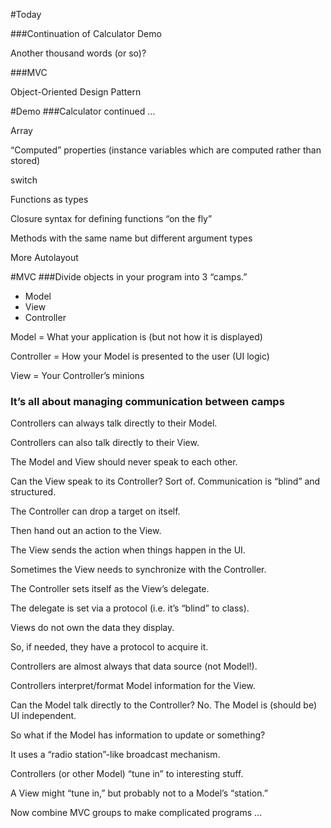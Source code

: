 
#Today

###Continuation of Calculator Demo

Another thousand words (or so)?

###MVC

Object-Oriented Design Pattern


#Demo
###Calculator continued …
 
Array<T>
 
“Computed” properties (instance variables which are computed rather than stored)
 
switch
 
Functions as types
 
Closure syntax for defining functions “on the fly”
 
Methods with the same name but different argument types
 
More Autolayout


#MVC 
###Divide objects in your program into 3 “camps.”
- Model
- View
- Controller


Model = What your application is (but not how it is displayed)

Controller = How your Model is presented to the user (UI logic)
 
View = Your Controller’s minions

### It’s all about managing communication between camps

  Controllers can always talk directly to their Model.
  
  Controllers can also talk directly to their View.
  
  The Model and View should never speak to each other.
  
  Can the View speak to its Controller?   Sort of. Communication is “blind” and structured.
  
  The Controller can drop a target on itself.
  
  Then hand out an action to the View.
  
  The View sends the action when things happen in the UI.
  
  Sometimes the View needs to synchronize with the Controller.
  
  The Controller sets itself as the View’s delegate.
  
  The delegate is set via a protocol (i.e. it’s “blind” to class).
  
  Views do not own the data they display.
  
  So, if needed, they have a protocol to acquire it.
  
  Controllers are almost always that data source (not Model!).
  
  Controllers interpret/format Model information for the View.
  
  Can the Model talk directly to the Controller?
  No. The Model is (should be) UI independent.
  
  So what if the Model has information to update or something?
  
  It uses a “radio station”-like broadcast mechanism.
  
  Controllers (or other Model) “tune in” to interesting stuff.
  
  A View might “tune in,” but probably not to a Model’s “station.”
  
  Now combine MVC groups to make complicated programs ...
